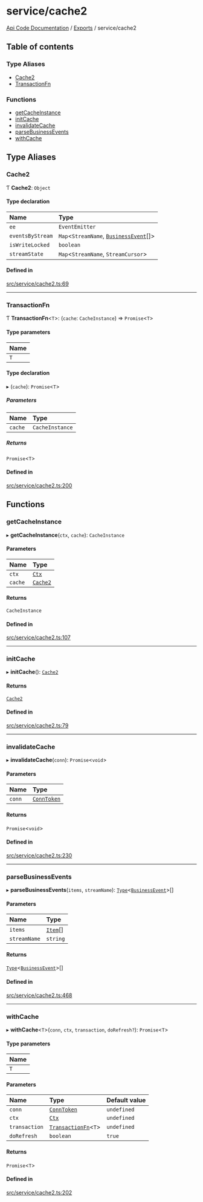 # service/cache2
 
[Api Code Documentation](../README.md) / [Exports](../modules.md) / service/cache2

## Table of contents

### Type Aliases

- [Cache2](service_cache2.md#cache2)
- [TransactionFn](service_cache2.md#transactionfn)

### Functions

- [getCacheInstance](service_cache2.md#getcacheinstance)
- [initCache](service_cache2.md#initcache)
- [invalidateCache](service_cache2.md#invalidatecache)
- [parseBusinessEvents](service_cache2.md#parsebusinessevents)
- [withCache](service_cache2.md#withcache)

## Type Aliases

### Cache2

Ƭ **Cache2**: `Object`

#### Type declaration

| Name | Type |
| :------ | :------ |
| `ee` | `EventEmitter` |
| `eventsByStream` | `Map`\<`StreamName`, [`BusinessEvent`](service_domain_business_event.md#businessevent)[]\> |
| `isWriteLocked` | `boolean` |
| `streamState` | `Map`\<`StreamName`, `StreamCursor`\> |

#### Defined in

[src/service/cache2.ts:69](https://github.com/openkfw/TruBudget/blob/26ade46/api/src/service/cache2.ts#L69)

___

### TransactionFn

Ƭ **TransactionFn**\<`T`\>: (`cache`: `CacheInstance`) => `Promise`\<`T`\>

#### Type parameters

| Name |
| :------ |
| `T` |

#### Type declaration

▸ (`cache`): `Promise`\<`T`\>

##### Parameters

| Name | Type |
| :------ | :------ |
| `cache` | `CacheInstance` |

##### Returns

`Promise`\<`T`\>

#### Defined in

[src/service/cache2.ts:200](https://github.com/openkfw/TruBudget/blob/26ade46/api/src/service/cache2.ts#L200)

## Functions

### getCacheInstance

▸ **getCacheInstance**(`ctx`, `cache`): `CacheInstance`

#### Parameters

| Name | Type |
| :------ | :------ |
| `ctx` | [`Ctx`](../interfaces/lib_ctx.Ctx.md) |
| `cache` | [`Cache2`](service_cache2.md#cache2) |

#### Returns

`CacheInstance`

#### Defined in

[src/service/cache2.ts:107](https://github.com/openkfw/TruBudget/blob/26ade46/api/src/service/cache2.ts#L107)

___

### initCache

▸ **initCache**(): [`Cache2`](service_cache2.md#cache2)

#### Returns

[`Cache2`](service_cache2.md#cache2)

#### Defined in

[src/service/cache2.ts:79](https://github.com/openkfw/TruBudget/blob/26ade46/api/src/service/cache2.ts#L79)

___

### invalidateCache

▸ **invalidateCache**(`conn`): `Promise`\<`void`\>

#### Parameters

| Name | Type |
| :------ | :------ |
| `conn` | [`ConnToken`](service_conn.md#conntoken) |

#### Returns

`Promise`\<`void`\>

#### Defined in

[src/service/cache2.ts:230](https://github.com/openkfw/TruBudget/blob/26ade46/api/src/service/cache2.ts#L230)

___

### parseBusinessEvents

▸ **parseBusinessEvents**(`items`, `streamName`): [`Type`](result.md#type)\<[`BusinessEvent`](service_domain_business_event.md#businessevent)\>[]

#### Parameters

| Name | Type |
| :------ | :------ |
| `items` | [`Item`](../interfaces/service_liststreamitems.Item.md)[] |
| `streamName` | `string` |

#### Returns

[`Type`](result.md#type)\<[`BusinessEvent`](service_domain_business_event.md#businessevent)\>[]

#### Defined in

[src/service/cache2.ts:468](https://github.com/openkfw/TruBudget/blob/26ade46/api/src/service/cache2.ts#L468)

___

### withCache

▸ **withCache**\<`T`\>(`conn`, `ctx`, `transaction`, `doRefresh?`): `Promise`\<`T`\>

#### Type parameters

| Name |
| :------ |
| `T` |

#### Parameters

| Name | Type | Default value |
| :------ | :------ | :------ |
| `conn` | [`ConnToken`](service_conn.md#conntoken) | `undefined` |
| `ctx` | [`Ctx`](../interfaces/lib_ctx.Ctx.md) | `undefined` |
| `transaction` | [`TransactionFn`](service_cache2.md#transactionfn)\<`T`\> | `undefined` |
| `doRefresh` | `boolean` | `true` |

#### Returns

`Promise`\<`T`\>

#### Defined in

[src/service/cache2.ts:202](https://github.com/openkfw/TruBudget/blob/26ade46/api/src/service/cache2.ts#L202)

